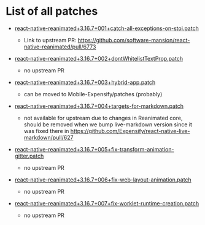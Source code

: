 # List of all patches

- [react-native-reanimated+3.16.7+001+catch-all-exceptions-on-stoi.patch](react-native-reanimated+3.16.7+001+catch-all-exceptions-on-stoi.patch)
    - Link to upstream PR: https://github.com/software-mansion/react-native-reanimated/pull/6773

- [react-native-reanimated+3.16.7+002+dontWhitelistTextProp.patch](react-native-reanimated+3.16.7+002+dontWhitelistTextProp.patch)
    - no upstream PR

- [react-native-reanimated+3.16.7+003+hybrid-app.patch](react-native-reanimated+3.16.7+003+hybrid-app.patch)
    - can be moved to Mobile-Expensify/patches (probably)

- [react-native-reanimated+3.16.7+004+targets-for-markdown.patch](react-native-reanimated+3.16.7+004+targets-for-markdown.patch)
    - not available for upstream due to changes in Reanimated core, should be removed when we bump live-markdown version since it was fixed there in https://github.com/Expensify/react-native-live-markdown/pull/627

- [react-native-reanimated+3.16.7+005+fix-transform-animation-gitter.patch](react-native-reanimated+3.16.7+005+fix-transform-animation-gitter.patch)
    - no upstream PR

- [react-native-reanimated+3.16.7+006+fix-web-layout-animation.patch](react-native-reanimated+3.16.7+006+fix-web-layout-animation.patch)
    - no upstream PR

- [react-native-reanimated+3.16.7+007+fix-worklet-runtime-creation.patch](react-native-reanimated+3.16.7+007+fix-worklet-runtime-creation.patch)
    - no upstream PR
